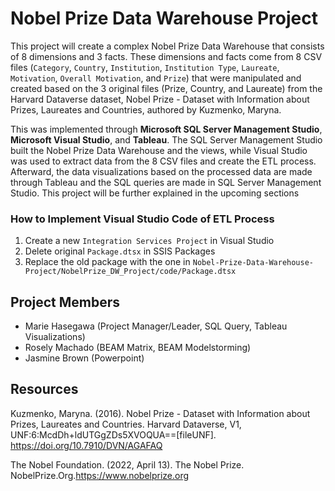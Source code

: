 # Nobel Prize Data Warehouse Project
This project will create a complex Nobel Prize Data Warehouse that consists of 8 dimensions and 3 facts. These dimensions and facts come from 8 CSV files (`Category`, `Country`, `Institution`, `Institution Type`, `Laureate`, `Motivation`, `Overall Motivation`, and `Prize`) that were manipulated and created based on the 3 original files (Prize, Country, and Laureate) from the Harvard Dataverse dataset, Nobel Prize - Dataset with Information about Prizes, Laureates and Countries, authored by Kuzmenko, Maryna.

This was implemented through **Microsoft SQL Server Management Studio**, **Microsoft Visual Studio**, and **Tableau**. The SQL Server Management Studio built the Nobel Prize Data Warehouse and the views, while Visual Studio was used to extract data from the 8 CSV files and create the ETL process. Afterward, the data visualizations based on the processed data are made through Tableau and the SQL queries are made in SQL Server Management Studio. This project will be further explained in the upcoming sections

### How to Implement Visual Studio Code of ETL Process
1. Create a new `Integration Services Project` in Visual Studio
2. Delete original `Package.dtsx` in SSIS Packages
3. Replace the old package with the one in `Nobel-Prize-Data-Warehouse-Project/NobelPrize_DW_Project/code/Package.dtsx`

## Project Members
- Marie Hasegawa (Project Manager/Leader, SQL Query, Tableau Visualizations)
- Rosely Machado (BEAM Matrix, BEAM Modelstorming)
- Jasmine Brown (Powerpoint)

## Resources
Kuzmenko, Maryna. (2016). Nobel Prize - Dataset with Information about Prizes, Laureates and Countries. Harvard Dataverse, V1, UNF:6:McdDh+ldUTGgZDs5XVOQUA==[fileUNF]. https://doi.org/10.7910/DVN/AGAFAQ

The Nobel Foundation. (2022, April 13). The Nobel Prize. NobelPrize.Org.https://www.nobelprize.org
